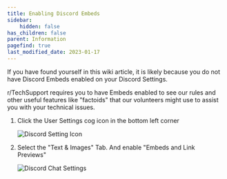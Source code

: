 ```yaml
---
title: Enabling Discord Embeds
sidebar:
    hidden: false
has_children: false
parent: Information
pagefind: true
last_modified_date: 2023-01-17
---
```




If you have found yourself in this wiki article, it is likely because you do not have Discord Embeds enabled on your Discord Settings.

r/TechSupport requires you to have Embeds enabled to see our rules and other useful features like "factoids" that our volunteers might use to assist you with your technical issues.

1. Click the User Settings cog icon in the bottom left corner

    ![Discord Setting Icon](../../src/assets/Discord_Embeds/DiscordEmbedSettingIcon.png)

2. Select the "Text & Images" Tab. And enable "Embeds and Link Previews"

    ![Discord Chat Settings](../../src/assets/Discord_Embeds/DiscordChatSetting.png)
